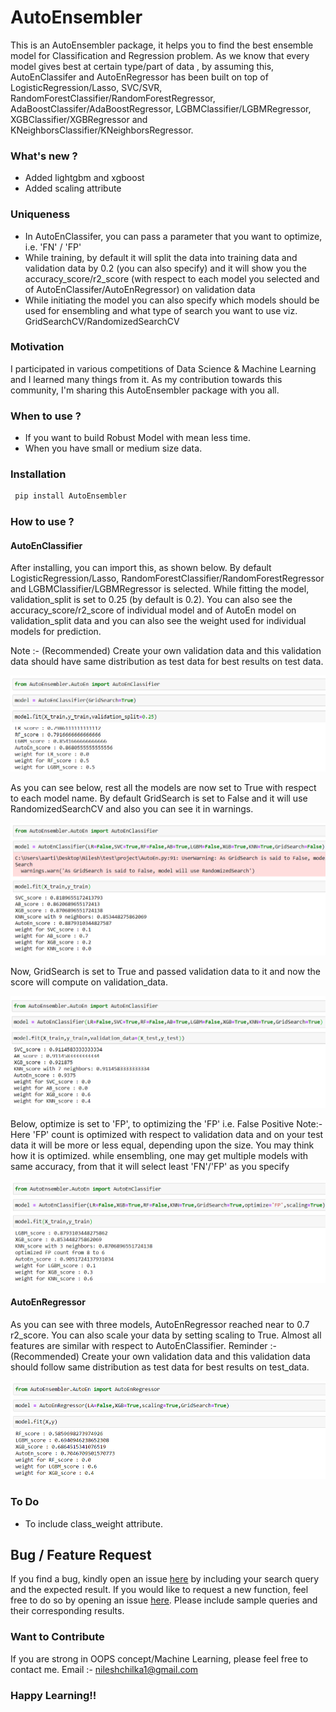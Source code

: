 # AutoEnsembler
   This is an AutoEnsembler package, it helps you to find the best ensemble model for Classification and Regression problem. As we know that every model gives best at certain type/part of data , by assuming this, AutoEnClassifer and AutoEnRegressor has been built on top of LogisticRegression/Lasso, SVC/SVR, RandomForestClassifier/RandomForestRegressor, AdaBoostClassifer/AdaBoostRegressor, LGBMClassifier/LGBMRegressor, XGBClassifier/XGBRegressor and KNeighborsClassifier/KNeighborsRegressor.
   
### What's new ?
- Added lightgbm and xgboost
- Added scaling attribute

 
### Uniqueness
- In AutoEnClassifer, you can pass a parameter that you want to optimize, i.e. 'FN' / 'FP'
- While training, by default it will split the data into training data and validation data by 0.2 (you can also specify) and it will show you the accuracy_score/r2_score (with respect to each model you selected and of AutoEnClassifer/AutoEnRegressor) on validation data
- While initiating the model you can also specify which models should be used for ensembling and what type of search you want to use viz. GridSearchCV/RandomizedSearchCV
        
### Motivation 
   I participated in various competitions of Data Science & Machine Learning and I learned many things from it. As my contribution towards this community, I'm sharing this AutoEnsembler package with you all.
   
### When to use ?
- If you want to build Robust Model with mean less time.
- When you have small or medium size data.

### Installation 

```markdown
 pip install AutoEnsembler
```
### How to use ?

#### AutoEnClassifier

   After installing, you can import this, as shown below. By default LogisticRegression/Lasso, RandomForestClassifier/RandomForestRegressor and LGBMClassifier/LGBMRegressor is selected. While fitting the model, validation_split is set to 0.25 (by default is 0.2). You can also see the accuracy_score/r2_score of individual model and of AutoEn model on validation_split data and you can also see the weight used for individual models for prediction.
   
Note :- (Recommended) Create your own validation data and this validation data should have same distribution as test data for best results on test data.
   
![Screenshot0](https://raw.githubusercontent.com/nileshchilka1/AutoEnsembler/master/screenshots/Screenshot%200.png)
   
   
   As you can see below, rest all the models are now set to True with respect to each model name. By default GridSearch is set to False and it will use RandomizedSearchCV and also you can see it in warnings.
   
![Screenshot1](https://raw.githubusercontent.com/nileshchilka1/AutoEnsembler/master/screenshots/Screenshot%201.png)


   Now, GridSearch is set to True and passed validation data to it and now the score will compute on validation_data.
   
![Screenshot2](https://raw.githubusercontent.com/nileshchilka1/AutoEnsembler/master/screenshots/Screenshot%202.png)

   Below, optimize is set to 'FP', to optimizing the 'FP' i.e. False Positive
   Note:- Here 'FP' count is optimized with respect to validation data and on your test data it will be more or less equal, depending upon the size.
   You may think how it is optimized. while ensembling, one may get multiple models with same accuracy, from that it will select least 'FN'/'FP' as you specify

![Screenshot3](https://raw.githubusercontent.com/nileshchilka1/AutoEnsembler/master/screenshots/Screenshot%203.png)

#### AutoEnRegressor

   As you can see with three models, AutoEnRegressor reached near to 0.7 r2_score. You can also scale your data by setting scaling to True.
   Almost all features are similar with respect to AutoEnClassifier.
   Reminder :- (Recommended) Create your own validation data and this validation data should follow same distribution as test data for best results on test_data.
   
![Screenshot4](https://raw.githubusercontent.com/nileshchilka1/AutoEnsembler/master/screenshots/Screenshot%205.png)


### To Do 
- To include class_weight attribute.
   
## Bug / Feature Request
   If you find a bug, kindly open an issue [here](https://github.com/nileshchilka1/AutoEnsembler/issues/new/choose) by including your search query and the expected result.
   If you would like to request a new function, feel free to do so by opening an issue [here](https://github.com/nileshchilka1/AutoEnsembler/issues/new/choose). Please include sample queries and their corresponding results.
   
### Want to Contribute
If you are strong in OOPS concept/Machine Learning, please feel free to contact me.
Email :- nileshchilka1@gmail.com

### Happy Learning!!
